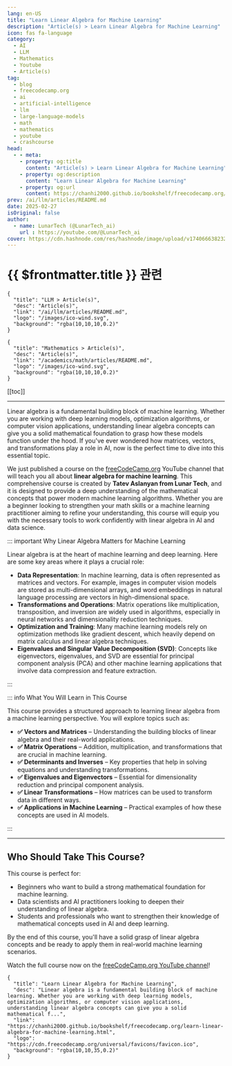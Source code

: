 ```yaml
---
lang: en-US
title: "Learn Linear Algebra for Machine Learning"
description: "Article(s) > Learn Linear Algebra for Machine Learning"
icon: fas fa-language
category:
  - AI
  - LLM
  - Mathematics
  - Youtube
  - Article(s)
tag:
  - blog
  - freecodecamp.org
  - ai
  - artificial-intelligence
  - llm
  - large-language-models
  - math
  - mathematics
  - youtube
  - crashcourse
head:
  - - meta:
    - property: og:title
      content: "Article(s) > Learn Linear Algebra for Machine Learning"
    - property: og:description
      content: "Learn Linear Algebra for Machine Learning"
    - property: og:url
      content: https://chanhi2000.github.io/bookshelf/freecodecamp.org/learn-linear-algebra-for-machine-learning.html
prev: /ai/llm/articles/README.md
date: 2025-02-27
isOriginal: false
author:
  - name: LunarTech (@LunarTech_ai)
    url : https://youtube.com/@LunarTech_ai
cover: https://cdn.hashnode.com/res/hashnode/image/upload/v1740666382320/d655b144-61c2-4a24-91b2-fa3ab0cacea9.png
---
```


# {{ $frontmatter.title }} 관련

```component VPCard
{
  "title": "LLM > Article(s)",
  "desc": "Article(s)",
  "link": "/ai/llm/articles/README.md",
  "logo": "/images/ico-wind.svg",
  "background": "rgba(10,10,10,0.2)"
}
```

```component VPCard
{
  "title": "Mathematics > Article(s)",
  "desc": "Article(s)",
  "link": "/academics/math/articles/README.md",
  "logo": "/images/ico-wind.svg",
  "background": "rgba(10,10,10,0.2)"
}
```

[[toc]]

---

<SiteInfo
  name="Learn Linear Algebra for Machine Learning"
  desc="Linear algebra is a fundamental building block of machine learning. Whether you are working with deep learning models, optimization algorithms, or computer vision applications, understanding linear algebra concepts can give you a solid mathematical f..."
  url="https://freecodecamp.org/news/learn-linear-algebra-for-machine-learning"
  logo="https://cdn.freecodecamp.org/universal/favicons/favicon.ico"
  preview="https://cdn.hashnode.com/res/hashnode/image/upload/v1740666382320/d655b144-61c2-4a24-91b2-fa3ab0cacea9.png"/>

Linear algebra is a fundamental building block of machine learning. Whether you are working with deep learning models, optimization algorithms, or computer vision applications, understanding linear algebra concepts can give you a solid mathematical foundation to grasp how these models function under the hood. If you've ever wondered how matrices, vectors, and transformations play a role in AI, now is the perfect time to dive into this essential topic.

We just published a course on the [<FontIcon icon="fa-brands fa-free-code-camp"/>freeCodeCamp.org](http://freeCodeCamp.org) YouTube channel that will teach you all about **linear algebra for machine learning**. This comprehensive course is created by **Tatev Aslanyan from Lunar Tech**, and it is designed to provide a deep understanding of the mathematical concepts that power modern machine learning algorithms. Whether you are a beginner looking to strengthen your math skills or a machine learning practitioner aiming to refine your understanding, this course will equip you with the necessary tools to work confidently with linear algebra in AI and data science.

::: important Why Linear Algebra Matters for Machine Learning

Linear algebra is at the heart of machine learning and deep learning. Here are some key areas where it plays a crucial role:

- **Data Representation**: In machine learning, data is often represented as matrices and vectors. For example, images in computer vision models are stored as multi-dimensional arrays, and word embeddings in natural language processing are vectors in high-dimensional space.
- **Transformations and Operations**: Matrix operations like multiplication, transposition, and inversion are widely used in algorithms, especially in neural networks and dimensionality reduction techniques.
- **Optimization and Training**: Many machine learning models rely on optimization methods like gradient descent, which heavily depend on matrix calculus and linear algebra techniques.
- **Eigenvalues and Singular Value Decomposition (SVD)**: Concepts like eigenvectors, eigenvalues, and SVD are essential for principal component analysis (PCA) and other machine learning applications that involve data compression and feature extraction.

:::

::: info What You Will Learn in This Course

This course provides a structured approach to learning linear algebra from a machine learning perspective. You will explore topics such as:

- **✅ Vectors and Matrices** – Understanding the building blocks of linear algebra and their real-world applications.  
- **✅ Matrix Operations** – Addition, multiplication, and transformations that are crucial in machine learning.  
- **✅ Determinants and Inverses** – Key properties that help in solving equations and understanding transformations.  
- **✅ Eigenvalues and Eigenvectors** – Essential for dimensionality reduction and principal component analysis.  
- **✅ Linear Transformations** – How matrices can be used to transform data in different ways.  
- **✅ Applications in Machine Learning** – Practical examples of how these concepts are used in AI models.

:::

---

## Who Should Take This Course?

This course is perfect for:

- Beginners who want to build a strong mathematical foundation for machine learning.
- Data scientists and AI practitioners looking to deepen their understanding of linear algebra.
- Students and professionals who want to strengthen their knowledge of mathematical concepts used in AI and deep learning.

By the end of this course, you'll have a solid grasp of linear algebra concepts and be ready to apply them in real-world machine learning scenarios.

Watch the full course now on the [<FontIcon icon="fa-brands fa-youtube"/>freeCodeCamp.org YouTube channel](https://youtu.be/QCPJ0VdpM00)!

<VidStack src="youtube/QCPJ0VdpM00" />

<!-- TODO: add ARTICLE CARD -->
```component VPCard
{
  "title": "Learn Linear Algebra for Machine Learning",
  "desc": "Linear algebra is a fundamental building block of machine learning. Whether you are working with deep learning models, optimization algorithms, or computer vision applications, understanding linear algebra concepts can give you a solid mathematical f...",
  "link": "https://chanhi2000.github.io/bookshelf/freecodecamp.org/learn-linear-algebra-for-machine-learning.html",
  "logo": "https://cdn.freecodecamp.org/universal/favicons/favicon.ico",
  "background": "rgba(10,10,35,0.2)"
}
```
